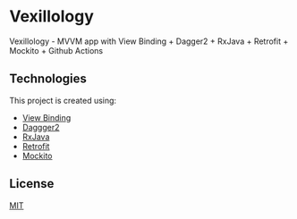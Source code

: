 # Vexillology

Vexillology - MVVM app with View Binding + Dagger2 + RxJava + Retrofit + Mockito + Github Actions

## Technologies
This project is created using:
* [View Binding](https://developer.android.com/topic/libraries/view-binding)
* [Daggger2](https://google.github.io/dagger/)
* [RxJava](https://github.com/ReactiveX/RxAndroid)
* [Retrofit](http://square.github.io/retrofit)
* [Mockito](http://site.mockito.org/)

## License
[MIT](https://choosealicense.com/licenses/mit/)
